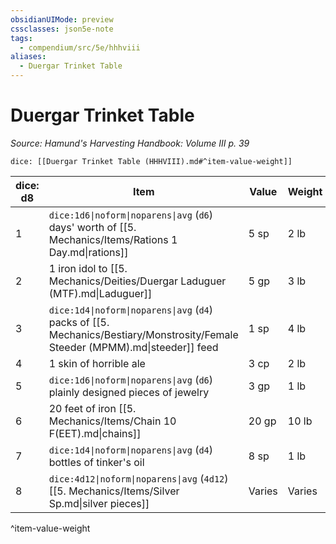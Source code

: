 ```yaml
---
obsidianUIMode: preview
cssclasses: json5e-note
tags:
  - compendium/src/5e/hhhviii
aliases:
  - Duergar Trinket Table
---
```

# Duergar Trinket Table
*Source: Hamund's Harvesting Handbook: Volume III p. 39* 

`dice: [[Duergar Trinket Table (HHHVIII).md#^item-value-weight]]`

| dice: d8 | Item | Value | Weight |
|----------|------|-------|--------|
| 1 | `dice:1d6\|noform\|noparens\|avg` (`d6`) days' worth of [[5. Mechanics/Items/Rations 1 Day.md\|rations]] | 5 sp | 2 lb |
| 2 | 1 iron idol to [[5. Mechanics/Deities/Duergar Laduguer (MTF).md\|Laduguer]] | 5 gp | 3 lb |
| 3 | `dice:1d4\|noform\|noparens\|avg` (`d4`) packs of [[5. Mechanics/Bestiary/Monstrosity/Female Steeder (MPMM).md\|steeder]] feed | 1 sp | 4 lb |
| 4 | 1 skin of horrible ale | 3 cp | 2 lb |
| 5 | `dice:1d6\|noform\|noparens\|avg` (`d6`) plainly designed pieces of jewelry | 3 gp | 1 lb |
| 6 | 20 feet of iron [[5. Mechanics/Items/Chain 10 F(EET).md\|chains]] | 20 gp | 10 lb |
| 7 | `dice:1d4\|noform\|noparens\|avg` (`d4`) bottles of tinker's oil | 8 sp | 1 lb |
| 8 | `dice:4d12\|noform\|noparens\|avg` (`4d12`) [[5. Mechanics/Items/Silver Sp.md\|silver pieces]] | Varies | Varies |
^item-value-weight
